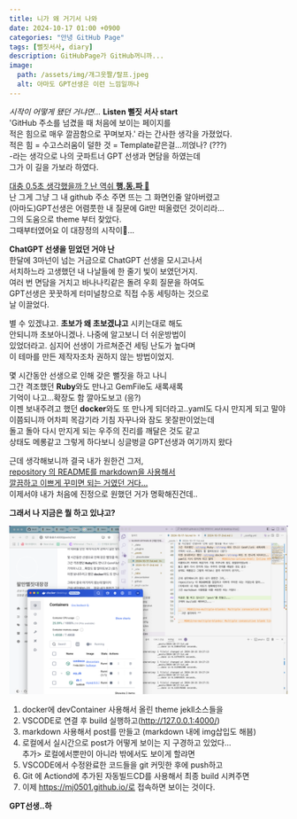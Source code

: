 ```yaml
---
title: 니가 왜 거기서 나와
date: 2024-10-17 01:00 +0900
categories: "안녕 GitHub Page"
tags: [뻘짓서사, diary]
description: GitHubPage가 GitHub꺼니까...
image: 
  path: /assets/img/개그웃짤/랄프.jpeg
  alt: 아마도 GPT선생은 이런 느낌일까나
---
```

_시작이 어떻게 됐던 거냐면..._ <strong>Listen 뻘짓 서사 start</strong>  
'GitHub 주소를 넘겼을 때 처음에 보이는 페이지를  
적은 힘으로 매우 깔끔함으로 꾸며보자.' 라는 간사한 생각을 가졌었다.  
적은 힘 = 수고스러움이 덜한 것 = Template같은걸...끼얹나? (???)  
-라는 생각으로 나의 굿파트너 GPT 선생과 면담을 하였는데  
그가 이 길을 가보라 하였다.

<u>대충 0.5초 생각했을까 ? 난 역쉬 <strong>행.동.파 </strong>👊</u>  
난 그게 그냥 그 내 github 주소 주면 뜨는 그 화면인줄 알아버렸고  
(아마도)GPT선생은 어렴풋한 내 질문에 Git만 떠올렸던 것이리라...  
그의 도움으로 theme 부터 찾았다.   
그때부터였어요 이 대장정의 시작이🐥...

<strong> ChatGPT 선생을 믿었던 거야 난 </strong>  
한달에 3마넌이 넘는 거금으로 ChatGPT 선생을 모시고나서  
서치하느라 고생했던 내 나날들에 한 줄기 빛이 보였던거지.  
여러 번 면담을 거치고 바나나킥같은 돌려 우회 질문을 하여도  
GPT선생은 꿋꿋하게 터미널창으로 직접 수동 세팅하는 것으로  
날 이끌었다.  
  
별 수 있겠냐고. <strong>초보가 왜 초보겠냐고</strong> 시키는대로 해도  
안되니까 초보아니겠나.  나중에 알고보니 더 쉬운방법이  
있었더라고. 심지어 선생이 가르쳐준건  세팅 난도가 높다며  
이 테마를 만든 제작자조차 권하지 않는 방법이었지.  
  
  
몇 시간동안 선생으로 인해 갖은 뻘짓을 하고 나니  
그간 격조했던 <strong>Ruby</strong>와도 만나고 GemFile도 새록새록  
기억이 나고...확장도 함 깔아도보고 (응?)  
이젠 보내주려고 했던 <strong>docker</strong>와도 또 만나게 되더라고..yaml도 다시 만지게 되고 말야  
이쯤되니까 어차피 목감기라 기침 자꾸나와 잠도 못잘판이었는데  
돌고 돌아 다시 만지게 되는 우주의 진리를 깨달은 것도 같고  
상태도 메롱같고 그렇게 하다보니 싱글벙글 GPT선생과 여기까지 왔다  

근데 생각해보니까 결국 내가 원한건 그저,  
<u>repository 의 README를 markdown을 사용해서  
깔끔하고 이쁘게 꾸미면 되는 거였던 거다...</u>  
이제서야 내가 처음에 진정으로 원했던 거가 명확해진건데..
  

<strong>그래서 나 지금은 뭘 하고 있냐고?</strong>  

![_여긴 어디 나는 누구_](/assets/screenshot/241017_1.png)
1. docker에 devContainer 사용해서 올린 theme jekll소스들을
2. VSCODE로 연결 후 build 실행하고(http://127.0.0.1:4000/)
3. markdown 사용해서 post를 만들고 (markdown 내에 img삽입도 해븜)
4. 로컬에서 실시간으로 post가 어떻게 보이는 지 구경하고 있었다...  
   추가> 로컬에서뿐만이 아니라 밖에서도 보이게 할랴면
5. VSCODE에서 수정완료한 코드들을 git 커밋한 후에 push하고
6. Git 에 Actiond에 추가된 자동빌드CD를 사용해서 최종 build 시켜주면
7. 이제 https://mj0501.github.io/로 접속하면 보이는 것이다.
  
  __GPT선생..하__

